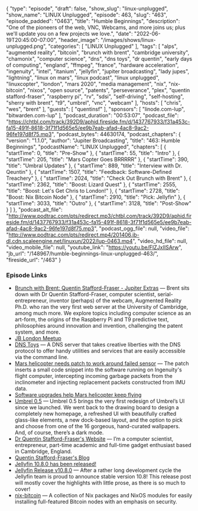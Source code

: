 {
  "type": "episode",
  "draft": false,
  "show_slug": "linux-unplugged",
  "show_name": "LINUX Unplugged",
  "episode": 463,
  "slug": "463",
  "episode_padded": "0463",
  "title": "Humble Beginnings",
  "description": "One of the pioneers of the web, VNC, Webcams, and more joins us; plus we'll update you on a few projects we love.",
  "date": "2022-06-19T20:45:00-07:00",
  "header_image": "/images/shows/linux-unplugged.png",
  "categories": [
    "LINUX Unplugged"
  ],
  "tags": [
    "alps",
    "augmented reality",
    "bitcoin",
    "brunch with brent",
    "cambridge university",
    "chamonix",
    "computer science",
    "dns",
    "dns toys",
    "dr quentin",
    "early days of computing",
    "england",
    "ffmpeg",
    "france",
    "hardware acceleration",
    "ingenuity",
    "intel",
    "itanium",
    "jellyfin",
    "jupiter broadcasting",
    "lady jupes",
    "lightning",
    "linux on mars",
    "linux podcast",
    "linux unplugged",
    "linuxcopter",
    "london",
    "mars 2020",
    "media management",
    "nix",
    "nix-bitcoin",
    "nixos",
    "open source",
    "patents",
    "perseverance",
    "plex",
    "quentin stafford-fraser",
    "raspberry pi",
    "rv",
    "sdsi",
    "self-driving",
    "self-hosting",
    "sherry with brent",
    "t9",
    "umbrel",
    "vnc",
    "webcam"
  ],
  "hosts": [
    "chris",
    "wes",
    "brent"
  ],
  "guests": [
    "quentinsf"
  ],
  "sponsors": [
    "linode.com-lup",
    "bitwarden.com-lup"
  ],
  "podcast_duration": "00:53:07",
  "podcast_file": "https://chtbl.com/track/392D9/aphid.fireside.fm/d/1437767933/f31a453c-fa15-491f-8618-3f71f1d565e5/ee9b7eab-afad-4ac8-9ac2-96fe197d8f75.mp3",
  "podcast_bytes": 44630174,
  "podcast_chapters": {
    "version": "1.1.0",
    "author": "Jupiter Broadcasting",
    "title": "463: Humble Beginnings",
    "podcastName": "LINUX Unplugged",
    "chapters": [
      {
        "startTime": 0,
        "title": "Pre-Show"
      },
      {
        "startTime": 55,
        "title": "Intro"
      },
      {
        "startTime": 205,
        "title": "Mars Copter Goes BRRRRR"
      },
      {
        "startTime": 390,
        "title": "Umbral Updates"
      },
      {
        "startTime": 889,
        "title": "Interview with Dr. Qeuntin"
      },
      {
        "startTime": 1507,
        "title": "Feedback: Software-Defined Treachery"
      },
      {
        "startTime": 2024,
        "title": "Check Out Brunch with Brent"
      },
      {
        "startTime": 2362,
        "title": "Boost: Lizard Quest"
      },
      {
        "startTime": 2555,
        "title": "Boost: Let's Get Chris to London!"
      },
      {
        "startTime": 2728,
        "title": "Boost: Nix Bitcoin Node"
      },
      {
        "startTime": 2910,
        "title": "Pick: Jellyfin"
      },
      {
        "startTime": 3033,
        "title": "Outro"
      },
      {
        "startTime": 3128,
        "title": "Post-Show"
      }
    ]
  },
  "podcast_alt_file": "http://www.podtrac.com/pts/redirect.mp3/chtbl.com/track/392D9/aphid.fireside.fm/d/1437767933/f31a453c-fa15-491f-8618-3f71f1d565e5/ee9b7eab-afad-4ac8-9ac2-96fe197d8f75.mp3",
  "podcast_ogg_file": null,
  "video_file": "http://www.podtrac.com/pts/redirect.mp4/201406.jb-dl.cdn.scaleengine.net/linuxun/2022/lup-0463.mp4",
  "video_hd_file": null,
  "video_mobile_file": null,
  "youtube_link": "https://youtu.be/FIZJxIISArw",
  "jb_url": "/148967/humble-beginnings-linux-unplugged-463/",
  "fireside_url": "/463"
}


### Episode Links

  * [Brunch with Brent: Quentin Stafford-Fraser - Jupiter Extras](https://extras.show/86 "Brunch with Brent: Quentin Stafford-Fraser - Jupiter Extras") — Brent sits down with Dr Quentin Stafford-Fraser, computer scientist, serial-entrepreneur, inventor (perhaps) of the webcam, Augmented Reality Ph.D. who ran the very first web server at the University of Cambridge, among much more. We explore topics including computer science as an art-form, the origins of the Raspberry Pi and T9 predictive text, philosophies around innovation and invention, challenging the patent system, and more.
  * [JB London Meetup](https://www.meetup.com/jupiterbroadcasting/events/286056077/ "JB London Meetup")
  * [DNS Toys](https://www.dns.toys/ "DNS Toys") — A DNS server that takes creative liberties with the DNS protocol to offer handy utilities and services that are easily accessible via the command line.
  * [Mars helicopter needs patch to work around failed sensor](https://www.theregister.com/2022/06/07/ingenuity_patch/ "Mars helicopter needs patch to work around failed sensor") — The patch inserts a small code snippet into the software running on Ingenuity's flight computer, intercepting incoming garbage packets from the inclinometer and injecting replacement packets constructed from IMU data.
  * [Software upgrades help Mars helicopter keep flying](https://www.theregister.com/2022/03/16/mars_helicopter_mission_extended/ "Software upgrades help Mars helicopter keep flying")
  * [Umbrel 0.5](https://blog.getumbrel.com/introducing-umbrel-0-5-a-beautiful-personal-server-os-for-self-hosting-dcbee7e23b64 "Umbrel 0.5") — Umbrel 0.5 brings the very first redesign of Umbrel’s UI since we launched. We went back to the drawing board to design a completely new homepage, a refreshed UI with beautifully crafted glass-like elements, a new dock-based layout, and the option to pick and choose from one of the 16 gorgeous, hand-curated wallpapers. And, of course, there’s a dark mode.
  * [Dr Quentin Stafford-Fraser's Website](http://quentinsf.com "Dr Quentin Stafford-Fraser's Website") — I’m a computer scientist, entrepreneur, part-time academic and full-time gadget enthusiast based in Cambridge, England.
  * [Quentin Stafford-Fraser's Blog](http://statusq.org "Quentin Stafford-Fraser's Blog")
  * [Jellyfin 10.8.0 has been released!](https://www.reddit.com/r/jellyfin/comments/v9nxk1/jellyfin_1080_has_been_released/ "Jellyfin 10.8.0 has been released!")
  * [Jellyfin Release v10.8.0](https://jellyfin.org/posts/jellyfin-10-8-0/ "Jellyfin Release v10.8.0") — After a rather long development cycle the Jellyfin team is proud to announce stable version 10.8! This release post will mostly cover the highlights with little prose, as there is so much to cover!
  * [nix-bitcoin](https://github.com/fort-nix/nix-bitcoin "nix-bitcoin") — A collection of Nix packages and NixOS modules for easily installing full-featured Bitcoin nodes with an emphasis on security.


